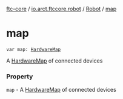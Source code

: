 [ftc-core](../../index.md) / [io.arct.ftccore.robot](../index.md) / [Robot](index.md) / [map](./map.md)

# map

`var map: `[`HardwareMap`](../-hardware-map/index.md)

A [HardwareMap](../-hardware-map/index.md) of connected devices

### Property

`map` - A [HardwareMap](../-hardware-map/index.md) of connected devices